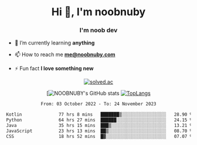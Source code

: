 <h1 align="center">Hi 👋, I'm noobnuby</h1>
<h3 align="center">I'm noob dev</h3>

- 🌱 I’m currently learning **anything**

- 📫 How to reach me **me@noobnuby.com**

- ⚡ Fun fact **I love something new**

<div align="center">
  
[![solved.ac](https://solvedac-cards-starcea.paring.moe/profile/noobnuby)](https://solved.ac/profile/noobnuby)

<div>
<div align="center">

[![NOOBNUBY's GitHub stats](https://github-readme-stats.vercel.app/api?username=NOOBNUBY&show_icons=true&theme=dark)
[![TopLangs](https://github-readme-stats.vercel.app/api/top-langs/?username=NOOBNUBY&layout=compact&theme=dark)](https://github.com/anuraghazra/github-readme-stats)

</div>

<!--START_SECTION:waka-->

```txt
From: 03 October 2022 - To: 24 November 2023

Kotlin              77 hrs 8 mins   ███████▒░░░░░░░░░░░░░░░░░   28.90 %
Python              64 hrs 27 mins  ██████░░░░░░░░░░░░░░░░░░░   24.15 %
Java                35 hrs 15 mins  ███▒░░░░░░░░░░░░░░░░░░░░░   13.21 %
JavaScript          23 hrs 13 mins  ██▒░░░░░░░░░░░░░░░░░░░░░░   08.70 %
CSS                 18 hrs 52 mins  █▓░░░░░░░░░░░░░░░░░░░░░░░   07.07 %
```

<!--END_SECTION:waka-->
